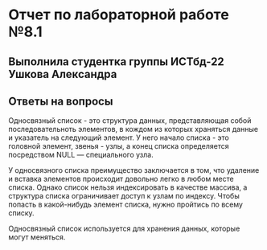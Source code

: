 # Отчет по лабораторной работе №8.1

## Выполнила студентка группы ИСТбд-22 Ушкова Александра

## Ответы на вопросы

Односвязный список - это структура данных, представляющая собой последовательноть элементов, в кождом из которых храняться данные и указатель на следующий элемент.
У него начало списка - это головной элемент, звенья - узлы, а конец списка определяется посредством NULL — специального узла.

У односвязного списка преимущество заключается в том, что удаление и вставка элементов происходит довольно легко в любом месте списка. Однако список нельзя индексировать в качестве массива,  а структура списка ограничивает доступ к узлам по индексу. Чтобы попасть в какой-нибудь элемент списка, нужно пройтись по всему списку.

Односвязный список используется для хранения данных, которые могут меняться.

